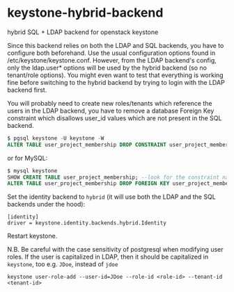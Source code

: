 keystone-hybrid-backend
=======================

hybrid SQL + LDAP backend for openstack keystone

Since this backend relies on both the LDAP and SQL backends, you have to configure both beforehand. Use the usual configuration options found in /etc/keystone/keystone.conf. However, from the LDAP backend's config, only the ldap.user* options will be used by the hybrid backend (so no tenant/role options). You might even want to test that everything is working fine before switching to the hybrid backend by trying to login with the LDAP backend first.


You will probably need to create new roles/tenants which reference the
users in the LDAP backend, you have to remove a database Foreign Key
constraint which disallows user_id values which are not present in the
SQL backend.

```SQL
$ pgsql keystone -U keystone -W
ALTER TABLE user_project_membership DROP CONSTRAINT user_project_membership_user_id_fkey;
```

or for MySQL:

```SQL
$ mysql keystone
SHOW CREATE TABLE user_project_membership; --look for the constraint name
ALTER TABLE user_project_membership DROP FOREIGN KEY user_project_membership_ibfk_1;
```

Set the identity backend to `hybrid` (it will use both the LDAP and the SQL backends under the hood):

```
[identity]
driver = keystone.identity.backends.hybrid.Identity
```

Restart keystone.

N.B. Be careful with the case sensitivity of postgresql when modifying
user roles. If the user is capitalized in LDAP, then it should be
capitalized in `keystone`, too e.g. `JDoe`, instead of `jdoe`

```
keystone user-role-add --user-id=JDoe --role-id <role-id> --tenant-id <tenant-id>
```